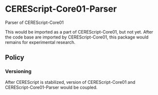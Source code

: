 CEREScript-Core01-Parser
====

Parser of CEREScript-Core01

This would be imported as a part of CEREScript-Core01, but not yet.
After the code base are imported by CEREScript-Core01, this package would remains for experimental research.

## Policy
### Versioning

After CEREScript is stabilized, version of CEREScript-Core01 and CEREScript-Core01-Parser would be coupled.
